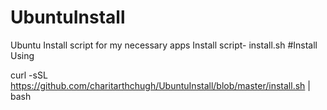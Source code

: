 # UbuntuInstall
Ubuntu Install script for my necessary apps
Install script- install.sh
#Install Using





curl -sSL https://github.com/charitarthchugh/UbuntuInstall/blob/master/install.sh | bash
